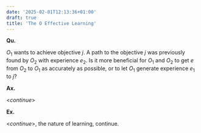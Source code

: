 ```yaml
---
date: '2025-02-01T12:13:36+01:00'
draft: true
title: 'The O Effective Learning'
---
```


**Qu.** 

$O_1$ wants to achieve objective $j$. A path to the objective $j$ was previously found by $O_2$ with experience $e_2$. Is it more beneficial for $O_1$ and $O_2$ to get $e$ from $O_2$ to $O_1$ as accurately as possible, or to let $O_1$ generate experience $e_1$ to $j$?

**Ax.** 

<$continue$>


**Ex.** 

<$continue$>, the nature of learning, continue.




